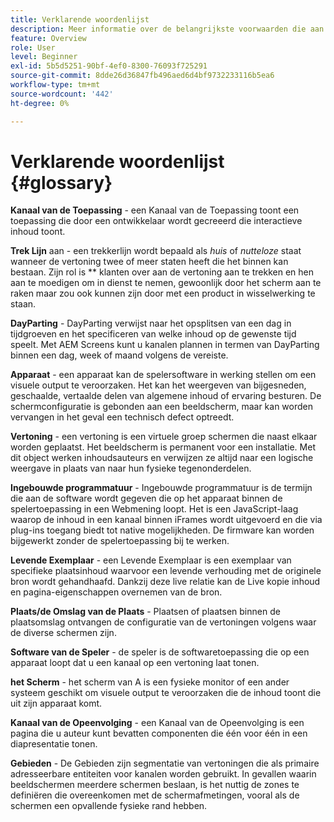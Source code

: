 ```yaml
---
title: Verklarende woordenlijst
description: Meer informatie over de belangrijkste voorwaarden die aan AEM Screens zijn gekoppeld.
feature: Overview
role: User
level: Beginner
exl-id: 5b5d5251-90bf-4ef0-8300-76093f725291
source-git-commit: 8dde26d36847fb496aed6d4bf9732233116b5ea6
workflow-type: tm+mt
source-wordcount: '442'
ht-degree: 0%

---
```


# Verklarende woordenlijst {#glossary}

**Kanaal van de Toepassing** - een Kanaal van de Toepassing toont een toepassing die door een ontwikkelaar wordt gecreeerd die interactieve inhoud toont.

**Trek Lijn** aan - een trekkerlijn wordt bepaald als *huis* of *nutteloze* staat wanneer de vertoning twee of meer staten heeft die het binnen kan bestaan. Zijn rol is ** klanten over aan de vertoning aan te trekken en hen aan te moedigen om in dienst te nemen, gewoonlijk door het scherm aan te raken maar zou ook kunnen zijn door met een product in wisselwerking te staan.

**DayParting** - DayParting verwijst naar het opsplitsen van een dag in tijdgroeven en het specificeren van welke inhoud op de gewenste tijd speelt. Met AEM Screens kunt u kanalen plannen in termen van DayParting binnen een dag, week of maand volgens de vereiste.

**Apparaat** - een apparaat kan de spelersoftware in werking stellen om een visuele output te veroorzaken. Het kan het weergeven van bijgesneden, geschaalde, vertaalde delen van algemene inhoud of ervaring besturen. De schermconfiguratie is gebonden aan een beeldscherm, maar kan worden vervangen in het geval een technisch defect optreedt.

**Vertoning** - een vertoning is een virtuele groep schermen die naast elkaar worden geplaatst. Het beeldscherm is permanent voor een installatie. Met dit object werken inhoudsauteurs en verwijzen ze altijd naar een logische weergave in plaats van naar hun fysieke tegenonderdelen.

**Ingebouwde programmatuur** - Ingebouwde programmatuur is de termijn die aan de software wordt gegeven die op het apparaat binnen de spelertoepassing in een Webmening loopt. Het is een JavaScript-laag waarop de inhoud in een kanaal binnen iFrames wordt uitgevoerd en die via plug-ins toegang biedt tot native mogelijkheden. De firmware kan worden bijgewerkt zonder de spelertoepassing bij te werken.

**Levende Exemplaar** - een Levende Exemplaar is een exemplaar van specifieke plaatsinhoud waarvoor een levende verhouding met de originele bron wordt gehandhaafd. Dankzij deze live relatie kan de Live kopie inhoud en pagina-eigenschappen overnemen van de bron.

**Plaats/de Omslag van de Plaats** - Plaatsen of plaatsen binnen de plaatsomslag ontvangen de configuratie van de vertoningen volgens waar de diverse schermen zijn.

**Software van de Speler** - de speler is de softwaretoepassing die op een apparaat loopt dat u een kanaal op een vertoning laat tonen.

**het Scherm** - het scherm van A is een fysieke monitor of een ander systeem geschikt om visuele output te veroorzaken die de inhoud toont die uit zijn apparaat komt.

**Kanaal van de Opeenvolging** - een Kanaal van de Opeenvolging is een pagina die u auteur kunt bevatten componenten die één voor één in een diapresentatie tonen.

**Gebieden** - De Gebieden zijn segmentatie van vertoningen die als primaire adresseerbare entiteiten voor kanalen worden gebruikt. In gevallen waarin beeldschermen meerdere schermen beslaan, is het nuttig de zones te definiëren die overeenkomen met de schermafmetingen, vooral als de schermen een opvallende fysieke rand hebben.
